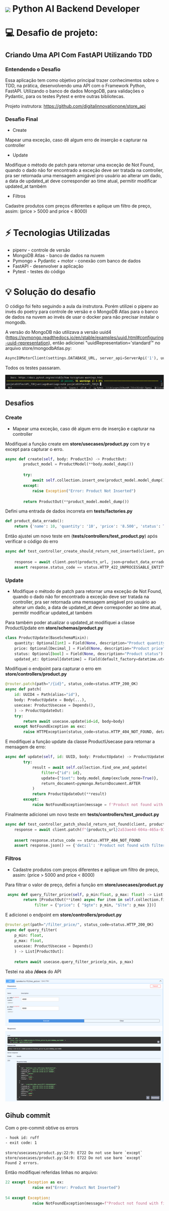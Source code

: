 <h1>
    <a href="https://www.dio.me/">
     <img align="center" width="40px" src="https://hermes.digitalinnovation.one/assets/diome/logo-minimized.png"></a>
    <span> Python AI Backend Developer </span>
</h1>


# :computer: Desafio de projeto:

## Criando Uma API Com FastAPI Utilizando TDD

### Entendendo o Desafio

Essa aplicação tem como objetivo principal trazer conhecimentos sobre o TDD, na prática, desenvolvendo uma API com o Framework Python, FastAPI. Utilizando o banco de dados MongoDB, para validações o Pydantic, para os testes Pytest e entre outras bibliotecas.

Projeto instrutora:
https://github.com/digitalinnovationone/store_api

### Desafio Final
- Create

Mapear uma exceção, caso dê algum erro de inserção e capturar na controller

- Update

Modifique o método de patch para retornar uma exceção de Not Found, quando o dado não for encontrado
a exceção deve ser tratada na controller, pra ser retornada uma mensagem amigável pro usuário
ao alterar um dado, a data de updated_at deve corresponder ao time atual, permitir modificar updated_at também

- Filtros

Cadastre produtos com preços diferentes e aplique um filtro de preço, assim: (price > 5000 and price < 8000)

# :zap:  Tecnologias Utilizadas

- pipenv - controle de versão
- MongoDB Atlas - banco de dados na nuvem
- Pymongo + Pydantic + motor - conexão com banco de dados
- FastAPI - desenvolver a aplicação
- Pytest - testes do código

# :bulb: Solução do desafio

O código foi feito seguindo a aula da instrutora. Porém utilizei o pipenv ao invés do poetry para controle de versão e o MongoDB Atlas para o banco de dados na nuvem ao invés de usar o docker para não precisar instalar o mongodb.

A versão do MongoDB não utilizava a versão uuid4 (https://pymongo.readthedocs.io/en/stable/examples/uuid.html#configuring-uuid-representation), então adicionei "uuidRepresentation='standard'" no arquivo store/mongodbAtlas.py:

```python
AsyncIOMotorClient(settings.DATABASE_URL, server_api=ServerApi('1'), uuidRepresentation='standard')
```
Todos os testes passaram.

<img src='test_passed.png'>

## Desafios

 ### Create
 - Mapear uma exceção, caso dê algum erro de inserção e capturar na controller

Modifiquei a função create em <b>store/usecases/product.py</b> com try e except para capturar o erro.

```python
async def create(self, body: ProductIn) -> ProductOut:
        product_model = ProductModel(**body.model_dump())

        try:
            await self.collection.insert_one(product_model.model_dump())
        except:
            raise Exception("Error: Product Not Inserted")

        return ProductOut(**product_model.model_dump())
```
Defini uma entrada de dados incorreta em <b>tests/factories.py</b>

```python
def product_data_errado():
    return {'name': 10, 'quantity': '10', 'price': '8.500', 'status': True}
```

Então ajustei um novo teste em (<b>tests/controllers/test_product.py</b>) após verificar o código do erro

```python
async def test_controller_create_should_return_not_inserted(client, products_url):

    response = await client.post(products_url, json=product_data_errado())
    assert response.status_code == status.HTTP_422_UNPROCESSABLE_ENTITY
```

### Update

-  Modifique o método de patch para retornar uma exceção de Not Found, quando o dado não for encontrado
a exceção deve ser tratada na controller, pra ser retornada uma mensagem amigável pro usuário
ao alterar um dado, a data de updated_at deve corresponder ao time atual, permitir modificar updated_at também

Para também poder atualizar o updated_at modifiquei a classe ProductUpdate em <b>store/schemas/product.py</b>

```python
class ProductUpdate(BaseSchemaMixin):
    quantity: Optional[int] = Field(None, description="Product quantity")
    price: Optional[Decimal_] = Field(None, description="Product price")
    status: Optional[bool] = Field(None, description="Product status")
    updated_at: Optional[datetime] = Field(default_factory=datetime.utcnow, description='Product update time')
```

Modifiquei o endpoint para capturar o erro em <b>store/controllers/product.py</b>

```python
@router.patch(path="/{id}", status_code=status.HTTP_200_OK)
async def patch(
    id: UUID4 = Path(alias="id"),
    body: ProductUpdate = Body(...),
    usecase: ProductUsecase = Depends(),
    ) -> ProductUpdateOut:
    try:
        return await usecase.update(id=id, body=body)
    except NotFoundException as exc:
        raise HTTPException(status_code=status.HTTP_404_NOT_FOUND, detail=exc.message)
```

E modifiquei a função update da classe ProductUsecase para retornar a mensagem de erro:

```python
async def update(self, id: UUID, body: ProductUpdate) -> ProductUpdateOut:
        try:
            result = await self.collection.find_one_and_update(
                filter={"id": id},
                update={"$set": body.model_dump(exclude_none=True)},
                return_document=pymongo.ReturnDocument.AFTER
            )
            return ProductUpdateOut(**result)
        except:
            raise NotFoundException(message = f'Product not found with filter: {id}')
```

Finalmente adicionei um novo teste em <b>tests/controllers/test_product.py</b>

```python
async def test_controller_patch_should_return_not_found(client, products_url, product_inserted):
    response = await client.patch(f"{products_url}2a53ae4d-604a-465a-93b7-a9656da82039", json={"price": "7.500"})

    assert response.status_code == status.HTTP_404_NOT_FOUND
    assert response.json() == {'detail': 'Product not found with filter: 2a53ae4d-604a-465a-93b7-a9656da82039'}

```

### Filtros

- Cadastre produtos com preços diferentes e aplique um filtro de preço, assim: (price > 5000 and price < 8000)

Para filtrar o valor de preço, defini a função em <b>store/usecases/product.py</b>

```python
 async def query_filter_price(self, p_min:float, p_max: float) -> List[ProductOut]:
        return [ProductOut(**item) async for item in self.collection.find(
             filter = {"price": { "$gte": p_min, "$lte": p_max }})]
```
E adicionei o endpoint em <b>store/controllers/product.py</b>

```python
@router.get(path="/filter_price/", status_code=status.HTTP_200_OK)
async def query_filter(
    p_min: float,
    p_max: float,
    usecase: ProductUsecase = Depends()
    ) -> List[ProductOut]:

    return await usecase.query_filter_price(p_min, p_max)
```

Testei na aba <b>/docs</b> do API

<img src='filter_price.png' alt="Query filtrando o preço do produto com valor mínimo e máximo">

## Gihub commit

Com o pre-commit obtive os errors

```console
- hook id: ruff
- exit code: 1

store/usecases/product.py:22:9: E722 Do not use bare `except`
store/usecases/product.py:54:9: E722 Do not use bare `except`
Found 2 errors.
```

Então modifiquei referidas linhas no arquivo:

```python
22 except Exception as ex:
            raise ex("Error: Product Not Inserted")

54 except Exception:
            raise NotFoundException(message=f"Product not found with filter: {id}")
```
